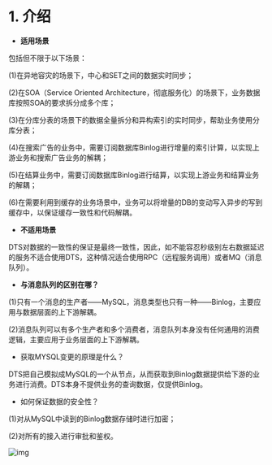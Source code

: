 # 1. 介绍

- **适用场景**

包括但不限于以下场景：

(1)在异地容灾的场景下，中心和SET之间的数据实时同步；

(2)在SOA（Service Oriented Architecture，彻底服务化）的场景下，业务数据库按照SOA的要求拆分成多个库；

(3)在分库分表的场景下的数据全量拆分和异构索引的实时同步，帮助业务使用分库分表；

(4)在搜索广告的业务中，需要订阅数据库Binlog进行增量的索引计算，以实现上游业务和搜索广告业务的解耦；

(5)在结算业务中，需要订阅数据库Binlog进行结算，以实现上游业务和结算业务的解耦；

(6)在需要利用到缓存的业务场景中，业务可以将增量的DB的变动写入异步的写到缓存中，以保证缓存一致性和代码解耦。

- **不适用场景**

DTS对数据的一致性的保证是最终一致性，因此，如不能容忍秒级别左右数据延迟的服务不适合使用DTS，这种情况适合使用RPC（远程服务调用）或者MQ（消息队列）。

- **与消息队列的区别在哪？**

(1)只有一个消息的生产者——MySQL，消息类型也只有一种——Binlog，主要应用与数据层面的上下游解耦。

(2)消息队列可以有多个生产者和多个消费者，消息队列本身没有任何通用的消费逻辑，主要应用于业务层面的上下游解耦。

- 获取MYSQL变更的原理是什么？

DTS把自己模拟成MySQL的一个从节点，从而获取到Binlog数据提供给下游的业务进行消费。DTS本身不提供业务的查询数据，仅提供Binlog。

- 如何保证数据的安全性？

(1)对从MySQL中读到的Binlog数据存储时进行加密；

(2)对所有的接入进行审批和鉴权。



![img](https://cdn.nlark.com/yuque/0/2024/jpeg/42819892/1716295379860-d8e6af9a-8f29-445a-a0b4-77a4e5bc59b6.jpeg)